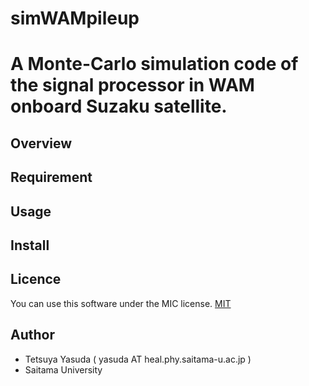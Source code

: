 # simWAMpileup
A Monte-Carlo simulation code of the signal processor in WAM onboard Suzaku satellite.
====

## Overview

## Requirement

## Usage

## Install

## Licence
You can use this software under the MIC license.
[MIT](https://github.com/tcnksm/tool/blob/master/LICENCE)

## Author
- Tetsuya Yasuda ( yasuda AT heal.phy.saitama-u.ac.jp )
- Saitama University 
